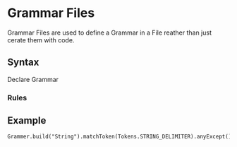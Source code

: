 # Grammar Files
Grammar Files are used to define a Grammar in a File reather than just cerate them with code.

## Syntax
Declare Grammar
### Rules

	 

## Example

    Grammer.build("String").matchToken(Tokens.STRING_DELIMITER).anyExcept()

<!--stackedit_data:
eyJoaXN0b3J5IjpbLTcxMTY3ODk1MCwtMTI1MDAzMzA2Ml19
-->